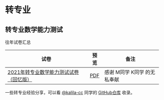 # 转专业

## 转专业数学能力测试

往年试卷汇总

| 试卷                                                         | 预览                                             | 备注                        |
| ------------------------------------------------------------ | ------------------------------------------------ | --------------------------- |
| [2021年转专业数学能力测试试卷（回忆版）](/data/转专业/2021届转专业数学能力测试.docx) | [PDF](/data/转专业/2021届转专业数学能力测试.pdf) | 感谢 M同学 K同学 的无私奉献 |



一些转专业经验分享，可以看 [@kalila-cc](https://github.com/kalila-cc) 同学的 [GitHub仓库](https://github.com/kalila-cc/SZU-resources/tree/master/%E8%BD%AC%E4%B8%93%E4%B8%9A) 收录。

